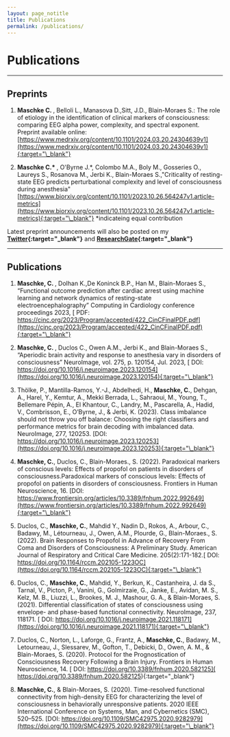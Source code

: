 ```yaml
---
layout: page_notitle
title: Publications
permalink: /publications/
---
```


# Publications

***

## Preprints

1.  <strong> Maschke C. </strong> , Belloli L., Manasova D.,Sitt, J.D., Blain-Moraes S.: The role of etiology in the identification of clinical markers of consciousness: comparing EEG alpha power, complexity, and spectral exponent. 
Preprint available online: [https://www.medrxiv.org/content/10.1101/2024.03.20.24304639v1](https://www.medrxiv.org/content/10.1101/2024.03.20.24304639v1){:target="\_blank"}

2.  <strong> Maschke C.* </strong> , O'Byrne J.*, Colombo M.A., Boly M., Gosseries O., Laureys S., Rosanova M., Jerbi K., Blain-Moraes S.,"Criticality of resting-state EEG predicts perturbational complexity and level of consciousness during anesthesia"  [https://www.biorxiv.org/content/10.1101/2023.10.26.564247v1.article-metrics](https://www.biorxiv.org/content/10.1101/2023.10.26.564247v1.article-metrics){:target="\_blank"}
*indicateing equal contribution


Latest preprint announcements will also be posted on my <strong>[Twitter](https://twitter.com/CharlottMaschke){:target="\_blank"}</strong>
and <strong>[ResearchGate](https://www.researchgate.net/profile/Charlotte-Maschke){:target="\_blank"}</strong>

***
## Publications

1. <strong> Maschke, C. </strong>, Dolhan K.,De Koninck B.P., Han M., Blain-Moraes S., “Functional outcome prediction after cardiac arrest using machine learning and network dynamics of resting-state electroencephalography” Computing in Cardiology conference proceedings 2023, 
 [ PDF: https://cinc.org/2023/Program/accepted/422_CinCFinalPDF.pdf](https://cinc.org/2023/Program/accepted/422_CinCFinalPDF.pdf){:target="\_blank"}

2. <strong> Maschke, C. </strong>, Duclos C., Owen A.M., Jerbi K., and Blain-Moraes S., “Aperiodic brain activity and response to anesthesia vary in disorders of consciousness” NeuroImage, vol. 275, p. 120154, Jul. 2023, [ DOI: https://doi.org/10.1016/j.neuroimage.2023.120154](https://doi.org/10.1016/j.neuroimage.2023.120154){:target="\_blank"}

3. Thölke, P., Mantilla-Ramos, Y.-J., Abdelhedi, H., <strong> Maschke, C.</strong>, Dehgan, A., Harel, Y., Kemtur, A., Mekki Berrada, L., Sahraoui, M., Young, T., Bellemare Pépin, A., El Khantour, C., Landry, M., Pascarella, A., Hadid, V., Combrisson, E., O’Byrne, J., & Jerbi, K. (2023). Class imbalance should not throw you off balance: Choosing the right classifiers and performance metrics for brain decoding with imbalanced data. NeuroImage, 277, 120253. [DOI: https://doi.org/10.1016/j.neuroimage.2023.120253](https://doi.org/10.1016/j.neuroimage.2023.120253){:target="\_blank"}

4.	<strong> Maschke, C.</strong>, Duclos, C., Blain-Moraes., S. (2022). Paradoxical markers of conscious levels: Effects of propofol on patients in disorders of consciousness.Paradoxical markers of conscious levels: Effects of propofol on patients in disorders of consciousness. Frontiers in Human Neuroscience, 16. [DOI: https://www.frontiersin.org/articles/10.3389/fnhum.2022.992649](https://www.frontiersin.org/articles/10.3389/fnhum.2022.992649){:target="\_blank"}

5.  Duclos, C., <strong> Maschke, C.</strong>, Mahdid Y., Nadin D., Rokos, A., Arbour, C., Badawy, M., Létourneau, J., Owen, A.M., Plourde, G., Blain-Moraes., S. (2022). Brain Responses to Propofol in Advance of Recovery From Coma and Disorders of Consciousness: A Preliminary Study. American Journal of Respiratory and Critical Care Medicine. 205(2):171-182.[ DOI: https://doi.org/10.1164/rccm.202105-1223OC](https://doi.org/10.1164/rccm.202105-1223OC){:target="\_blank"}

6.	Duclos, C., <strong> Maschke, C.</strong>, Mahdid, Y., Berkun, K., Castanheira, J. da S., Tarnal, V., Picton, P., Vanini, G., Golmirzaie, G., Janke, E., Avidan, M. S., Kelz, M. B., Liuzzi, L., Brookes, M. J., Mashour, G. A., & Blain-Moraes, S. (2021). Differential classification of states of consciousness using envelope- and phase-based functional connectivity. NeuroImage, 237, 118171. [ DOI: https://doi.org/10.1016/j.neuroimage.2021.118171](https://doi.org/10.1016/j.neuroimage.2021.118171){:target="\_blank"}

7.	Duclos, C., Norton, L., Laforge, G., Frantz, A., <strong> Maschke, C.</strong>, Badawy, M., Letourneau, J., Slessarev, M., Gofton, T., Debicki, D., Owen, A. M., & Blain-Moraes, S. (2020). Protocol for the Prognostication of Consciousness Recovery Following a Brain Injury. Frontiers in Human Neuroscience, 14. [ DOI:  https://doi.org/10.3389/fnhum.2020.582125]( https://doi.org/10.3389/fnhum.2020.582125){:target="\_blank"}

8.	<strong> Maschke, C.</strong>, & Blain-Moraes, S. (2020). Time-resolved functional connectivity from high-density EEG for characterizing the level of consciousness in behaviorally unresponsive patients. 2020 IEEE International Conference on Systems, Man, and Cybernetics (SMC), 520–525. [DOI: https://doi.org/10.1109/SMC42975.2020.9282979](https://doi.org/10.1109/SMC42975.2020.9282979){:target="\_blank"}
